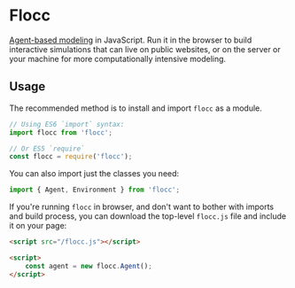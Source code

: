 # Flocc

[Agent-based modeling](https://en.wikipedia.org/wiki/Agent-based_model) in JavaScript. Run it in the browser to build interactive simulations that can live on public websites, or on the server or your machine for more computationally intensive modeling.

## Usage

The recommended method is to install and import `flocc` as a module.

```js
// Using ES6 `import` syntax:
import flocc from 'flocc';

// Or ES5 `require`
const flocc = require('flocc');
```

You can also import just the classes you need:

```js
import { Agent, Environment } from 'flocc';
```

If you're running `flocc` in browser, and don't want to bother with imports and build process, you can download the top-level `flocc.js` file and include it on your page:

```html
<script src="/flocc.js"></script>

<script>
    const agent = new flocc.Agent();
</script>
```